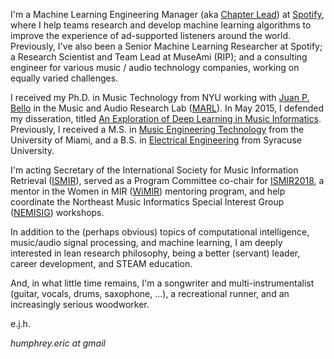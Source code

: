 
I'm a Machine Learning Engineering Manager (aka [Chapter Lead](https://www.quora.com/Whats-the-actual-role-of-chapter-leader-in-Spotify)) at [Spotify](http://spotify.com), where I help teams research and develop machine learning algorithms to improve the experience of ad-supported listeners around the world. Previously, I've also been a Senior Machine Learning Researcher at Spotify; a Research Scientist and Team Lead at MuseAmi (RIP); and a consulting engineer for various music / audio technology companies, working on equally varied challenges.


I received my Ph.D. in Music Technology from NYU working with [Juan P. Bello](https://wp.nyu.edu/jpbello/) in the Music and Audio Research Lab ([MARL](https://steinhardt.nyu.edu/marl/
)). In May 2015, I defended my disseration, titled [An Exploration of Deep Learning in Music Informatics](https://github.com/ejhumphrey/dl4mir-dissertation/raw/master/EJHumphrey_DL4MIR_final.pdf). Previously, I received a M.S. in [Music Engineering Technology](https://mue.music.miami.edu/) from the University of Miami, and a B.S. in [Electrical Engineering](http://eng-cs.syr.edu/) from Syracuse University.


I'm acting Secretary of the International Society for Music Information Retrieval ([ISMIR](http://ismir.net)), served as a Program Committee co-chair for [ISMIR2018](http://ismir2018.ismir.net), a mentor in the Women in MIR ([WiMIR](https://wimir.wordpress.com/)) mentoring program, and help coordinate the Northeast Music Informatics Special Interest Group ([NEMISIG](http://nemisig.org)) workshops.


In addition to the (perhaps obvious) topics of computational intelligence, music/audio signal processing, and machine learning, I am deeply interested in lean research philosophy, being a better (servant) leader, career development, and STEAM education.


And, in what little time remains, I'm a songwriter and multi-instrumentalist (guitar, vocals, drums, saxophone, ...), a recreational runner, and an increasingly serious woodworker.

e.j.h.

_humphrey.eric at gmail_
